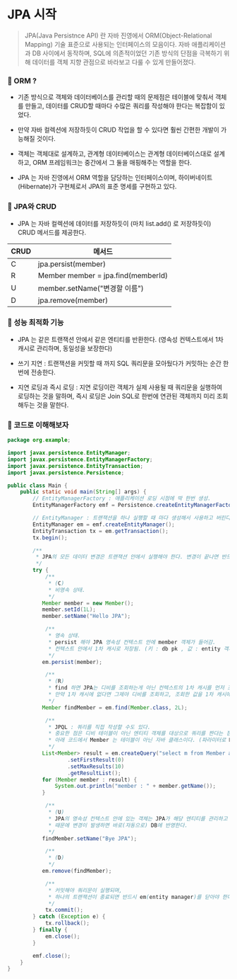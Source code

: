 # JPA 시작

> JPA(Java Persistnce API) 란 자바 진영에서 ORM(Object-Relational Mapping) 기술 표준으로 사용되는 인터페이스의 모음이다. 자바 애플리케이션과 DB 사이에서 동작하며, SQL에 의존적이었던 기존 방식의 단점을 극복하기 위해 데이터를 객체 지향 관점으로 바라보고 다룰 수 있게 만들어졌다.

### 🧩 ORM ?

- 기존 방식으로 객체와 데이터베이스를 관리할 때의 문제점은 테이블에 맞춰서 객체를 만들고, 데이터를 CRUD할 때마다 수많은 쿼리를 작성해야 한다는 복잡함이 있었다.

- 만약 자바 컬렉션에 저장하듯이 CRUD 작업을 할 수 있다면 훨씬 간편한 개발이 가능해질 것이다.

- 객체는 객체대로 설계하고, 관계형 데이터베이스는 관계형 데이터베이스대로 설계하고, ORM 프레임워크는 중간에서 그 둘을 매핑해주는 역할을 한다.

- JPA 는 자바 진영에서 ORM 역할을 담당하는 인터페이스이며, 하이버네이트(Hibernate)가 구현체로서 JPA의 표준 명세를 구현하고 있다.

### 🧩 JPA와 CRUD

- JPA 는 자바 컬렉션에 데이터를 저장하듯이 (마치 list.add() 로 저장하듯이) CRUD 메서드를 제공한다.

| CRUD | 메서드                             |
| ---- | ---------------------------------- |
| C    | jpa.persist(member)                |
| R    | Member member = jpa.find(memberId) |
| U    | member.setName("변경할 이름")      |
| D    | jpa.remove(member)                 |

### 🧩 성능 최적화 기능

- JPA 는 같은 트랜잭션 안에서 같은 엔티티를 반환한다. (영속성 컨텍스트에서 1차 캐시로 관리하며, 동일성을 보장한다)

- 쓰기 지연 : 트랜잭션을 커밋할 때 까지 SQL 쿼리문을 모아뒀다가 커밋하는 순간 한번에 전송한다.

- 지연 로딩과 즉시 로딩 : 지연 로딩이란 객체가 실제 사용될 때 쿼리문을 실행하여 로딩하는 것을 말하며, 즉시 로딩은 Join SQL로 한번에 연관된 객체까지 미리 조회해두는 것을 말한다.

### 🍥 코드로 이해해보자

```java
package org.example;

import javax.persistence.EntityManager;
import javax.persistence.EntityManagerFactory;
import javax.persistence.EntityTransaction;
import javax.persistence.Persistence;

public class Main {
    public static void main(String[] args) {
        // EntityManagerFactory : 애플리케이션 로딩 시점에 딱 한번 생성.
        EntityManagerFactory emf = Persistence.createEntityManagerFactory("hello");

        // EntityManager : 트랜잭션을 하나 실행할 때 마다 생성해서 사용하고 버린다. 쓰레드간에 공유하면 안 됨.
        EntityManager em = emf.createEntityManager();
        EntityTransaction tx = em.getTransaction();
        tx.begin();

        /**
         * JPA의 모든 데이터 변경은 트랜잭션 안에서 실행해야 한다. 변경이 끝나면 반드시 em.close() 로 종료해야 한다.
         */
        try {
            /**
             * (C)
             * 비영속 상태.
             */
           Member member = new Member();
           member.setId(1L);
           member.setName("Hello JPA");

            /**
             * 영속 상태.
             * persist 해야 JPA 영속성 컨텍스트 안에 member 객체가 들어감.
             * 컨텍스트 안에서 1차 캐시로 저장됨. (키 : db pk , 값 : entity 객체)
             */
           em.persist(member);

            /**
             * (R)
             * find 하면 JPA는 디비를 조회하는게 아닌 컨텍스트의 1차 캐시를 먼저 조회함.
             * 만약 1차 캐시에 없다면 그제야 디비를 조회하고, 조회한 값을 1차 캐시에 저장 후 그 값을 반환한다.
             */
           Member findMember = em.find(Member.class, 2L);

            /**
             * JPQL : 쿼리를 직접 작성할 수도 있다.
             * 중요한 점은 디비 테이블이 아닌 엔티티 객체를 대상으로 쿼리를 짠다는 점이다.
             * 아래 코드에서 Member 는 테이블이 아닌 자바 클래스이다. (파라미터로 Member.class 를 명시함)
             */
           List<Member> result = em.createQuery("select m from Member as m", Member.class)
                   .setFirstResult(0)
                   .setMaxResults(10)
                   .getResultList();
           for (Member member : result) {
               System.out.println("member : " + member.getName());
           }

            /**
             * (U)
             * JPA의 영속성 컨텍스트 안에 있는 객체는 JPA가 해당 엔티티를 관리하고 있다고 생각하면 된다.
             * 때문에 변경이 발생하면 바로(자동으로) DB에 반영한다.
             */
           findMember.setName("Bye JPA");

            /**
             * (D)
             */
           em.remove(findMember);

            /**
             * 커밋해야 쿼리문이 실행되며,
             * 하나의 트랜잭션이 종료되면 반드시 em(entity manager)를 닫아야 한다.
             */
            tx.commit();
        } catch (Exception e) {
            tx.rollback();
        } finally {
            em.close();
        }

        emf.close();
    }
}
```
